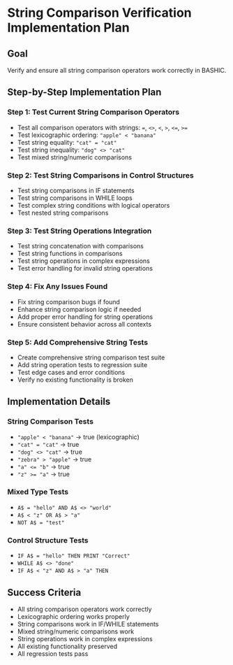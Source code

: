# String Comparison Verification Implementation Plan

## Goal
Verify and ensure all string comparison operators work correctly in BASHIC.

## Step-by-Step Implementation Plan

### Step 1: Test Current String Comparison Operators
- Test all comparison operators with strings: `=`, `<>`, `<`, `>`, `<=`, `>=`
- Test lexicographic ordering: `"apple" < "banana"`
- Test string equality: `"cat" = "cat"`
- Test string inequality: `"dog" <> "cat"`
- Test mixed string/numeric comparisons

### Step 2: Test String Comparisons in Control Structures
- Test string comparisons in IF statements
- Test string comparisons in WHILE loops
- Test complex string conditions with logical operators
- Test nested string comparisons

### Step 3: Test String Operations Integration
- Test string concatenation with comparisons
- Test string functions in comparisons
- Test string operations in complex expressions
- Test error handling for invalid string operations

### Step 4: Fix Any Issues Found
- Fix string comparison bugs if found
- Enhance string comparison logic if needed
- Add proper error handling for string operations
- Ensure consistent behavior across all contexts

### Step 5: Add Comprehensive String Tests
- Create comprehensive string comparison test suite
- Add string operation tests to regression suite
- Test edge cases and error conditions
- Verify no existing functionality is broken

## Implementation Details

### String Comparison Tests
- `"apple" < "banana"` → true (lexicographic)
- `"cat" = "cat"` → true
- `"dog" <> "cat"` → true
- `"zebra" > "apple"` → true
- `"a" <= "b"` → true
- `"z" >= "a"` → true

### Mixed Type Tests
- `A$ = "hello" AND A$ <> "world"`
- `A$ < "z" OR A$ > "a"`
- `NOT A$ = "test"`

### Control Structure Tests
- `IF A$ = "hello" THEN PRINT "Correct"`
- `WHILE A$ <> "done"`
- `IF A$ < "z" AND A$ > "a" THEN`

## Success Criteria
- All string comparison operators work correctly
- Lexicographic ordering works properly
- String comparisons work in IF/WHILE statements
- Mixed string/numeric comparisons work
- String operations work in complex expressions
- All existing functionality preserved
- All regression tests pass
